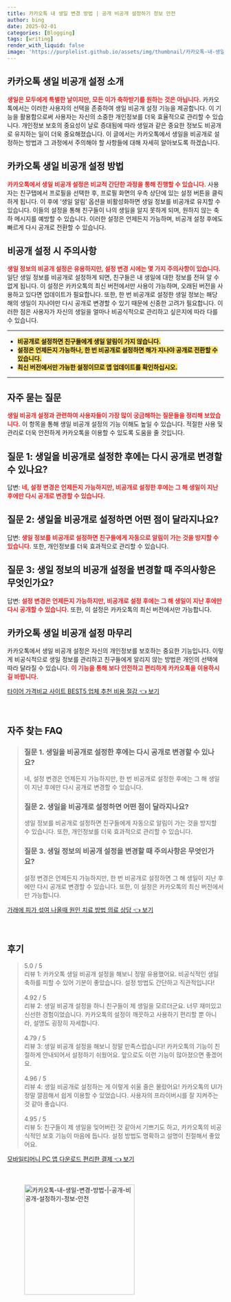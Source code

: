 ```yaml
---
title: 카카오톡 내 생일 변경 방법 | 공개 비공개 설정하기 정보 안전
author: bing
date: 2025-02-01
categories: [Blogging]
tags: [writing]
render_with_liquid: false
image: 'https://purplelist.github.io/assets/img/thumbnail/카카오톡-내-생일-변경-방법-|-공개-비공개-설정하기-정보-안전.webp'
---
```



<h2 id='카카오톡_생일_비공개_설정_소개'>카카오톡 생일 비공개 설정 소개</h2>

<p><b><span style="color: #ee2323;">생일은 모두에게 특별한 날이지만, 모든 이가 축하받기를 원하는 것은 아닙니다.</span></b> 카카오톡에서는 이러한 사용자의 선택을 존중하여 생일 비공개 설정 기능을 제공합니다. 이 기능을 활용함으로써 사용자는 자신의 소중한 개인정보를 더욱 효율적으로 관리할 수 있습니다. 개인정보 보호의 중요성이 날로 증대됨에 따라 생일과 같은 중요한 정보도 비공개로 유지하는 일이 더욱 중요해졌습니다. 이 글에서는 카카오톡에서 생일을 비공개로 설정하는 방법과 그 과정에서 주의해야 할 사항들에 대해 자세히 알아보도록 하겠습니다.</p>

<h2 id='카카오톡_생일_비공개_설정_방법'>카카오톡 생일 비공개 설정 방법</h2>

<p><b><span style="color: #ee2323;">카카오톡에서 생일 비공개 설정은 비교적 간단한 과정을 통해 진행할 수 있습니다.</span></b> 사용자는 친구탭에서 프로필을 선택한 후, 프로필 화면의 우측 상단에 있는 설정 버튼을 클릭하게 됩니다. 이 후에 ‘생일 알림’ 옵션을 비활성화하면 생일 정보를 비공개로 유지할 수 있습니다. 이들의 설정을 통해 친구들이 나의 생일을 알지 못하게 되며, 원하지 않는 축하 메시지를 예방할 수 있습니다. 이러한 설정은 언제든지 가능하며, 비공개 설정 후에도 빠르게 다시 공개로 전환할 수 있습니다.</p>

<h2 id='비공개_설정_시_주의사항'>비공개 설정 시 주의사항</h2>

<p><b><span style="color: #ee2323;">생일 정보의 비공개 설정은 유용하지만, 설정 변경 시에는 몇 가지 주의사항이 있습니다.</span></b> 일단 생일 정보를 비공개로 설정하게 되면, 친구들은 내 생일에 대한 정보를 전혀 알 수 없게 됩니다. 이 설정은 카카오톡의 최신 버전에서만 사용이 가능하며, 오래된 버전을 사용하고 있다면 업데이트가 필요합니다. 또한, 한 번 비공개로 설정한 생일 정보는 해당 해의 생일이 지나야만 다시 공개로 변경할 수 있기 때문에 신중한 고려가 필요합니다. 이러한 점은 사용자가 자신의 생일을 얼마나 비공식적으로 관리하고 싶은지에 따라 다를 수 있습니다.</p>

<hr />

<ul>
    <li><b><span style="background-color: #ffe066;">비공개로 설정하면 친구들에게 생일 알림이 가지 않습니다.</span></b></li>
    <li><b><span style="background-color: #ffe066;">설정은 언제든지 가능하나, 한 번 비공개로 설정하면 해가 지나야 공개로 전환할 수 있습니다.</span></b></li>
    <li><b><span style="background-color: #ffe066;">최신 버전에서만 가능한 설정이므로 앱 업데이트를 확인하십시오.</span></b></li>
</ul>

<hr />

<h2 id='자주_묻는_질문'>자주 묻는 질문</h2>

<p><b><span style="color: #ee2323;">생일 비공개 설정과 관련하여 사용자들이 가장 많이 궁금해하는 질문들을 정리해 보았습니다.</span></b> 이 항목을 통해 생일 비공개 설정의 기능 이해도 높일 수 있습니다. 적절한 사용 및 관리로 더욱 안전하게 카카오톡을 이용할 수 있도록 도움을 줄 것입니다.</p>

<h2 id='질문1'>질문 1: 생일을 비공개로 설정한 후에는 다시 공개로 변경할 수 있나요?</h2>

<p>답변: <b><span style="color: #ee2323;">네, 설정 변경은 언제든지 가능하지만, 비공개로 설정한 후에는 그 해 생일이 지난 후에만 다시 공개로 변경할 수 있습니다.</span></b></p>

<h2 id='질문2'>질문 2: 생일을 비공개로 설정하면 어떤 점이 달라지나요?</h2>

<p>답변: <b><span style="color: #ee2323;">생일 정보를 비공개로 설정하면 친구들에게 자동으로 알림이 가는 것을 방지할 수 있습니다.</span></b> 또한, 개인정보를 더욱 효과적으로 관리할 수 있습니다.</p>

<h2 id='질문3'>질문 3: 생일 정보의 비공개 설정을 변경할 때 주의사항은 무엇인가요?</h2>

<p>답변: <b><span style="color: #ee2323;">설정 변경은 언제든지 가능하지만, 비공개로 설정 후에는 그 해 생일이 지난 후에만 다시 공개할 수 있습니다.</span></b> 또한, 이 설정은 카카오톡의 최신 버전에서만 가능합니다.</p>

<h2 id='마무리'>카카오톡 생일 비공개 설정 마무리</h2>

<p>카카오톡에서 생일 비공개 설정은 자신의 개인정보를 보호하는 중요한 기능입니다. 이렇게 비공식적으로 생일 정보를 관리하고 친구들에게 알리지 않는 방법은 개인의 선택에 따라 달라질 수 있습니다. <b><span style="color: #ee2323;">이 기능을 통해 보다 안전하고 편리하게 카카오톡을 이용하시길 바랍니다.</span></b></p>


<p><a class="click-button" title="타이어 가격비교 사이트 BEST5 업체 추천 비용 절감" href="https://purplelist.github.io/posts/%ED%83%80%EC%9D%B4%EC%96%B4-%EA%B0%80%EA%B2%A9%EB%B9%84%EA%B5%90-%EC%82%AC%EC%9D%B4%ED%8A%B8-BEST5-%EC%97%85%EC%B2%B4-%EC%B6%94%EC%B2%9C-%EB%B9%84%EC%9A%A9-%EC%A0%88%EA%B0%90/" rel="dofollow">타이어 가격비교 사이트 BEST5 업체 추천 비용 절감 👈 보기</a></p><br>
<h2 id='자주_찾는_FAQ'>자주 찾는 FAQ</h2>
<div itemscope="" itemtype="https://schema.org/FAQPage"> 
<blockquote> 
<div itemscope="" itemprop="mainEntity" itemtype="https://schema.org/Question"> 
<h3 itemprop="name">질문 1. 생일을 비공개로 설정한 후에는 다시 공개로 변경할 수 있나요?</h3> 
<div itemscope="" itemprop="acceptedAnswer" itemtype="https://schema.org/Answer"> 
<span itemprop="text"> <p>네, 설정 변경은 언제든지 가능하지만, 한 번 비공개로 설정한 후에는 그 해 생일이 지난 후에만 다시 공개로 변경할 수 있습니다.</p> </span> 
</div> 
</div> 
<div itemscope="" itemprop="mainEntity" itemtype="https://schema.org/Question"> 
<h3 itemprop="name">질문 2. 생일을 비공개로 설정하면 어떤 점이 달라지나요?</h3> 
<div itemscope="" itemprop="acceptedAnswer" itemtype="https://schema.org/Answer"> 
<span itemprop="text"> <p>생일 정보를 비공개로 설정하면 친구들에게 자동으로 알림이 가는 것을 방지할 수 있습니다. 또한, 개인정보를 더욱 효과적으로 관리할 수 있습니다.</p> </span> 
</div> 
</div> 
<div itemscope="" itemprop="mainEntity" itemtype="https://schema.org/Question"> 
<h3 itemprop="name">질문 3. 생일 정보의 비공개 설정을 변경할 때 주의사항은 무엇인가요?</h3> 
<div itemscope="" itemprop="acceptedAnswer" itemtype="https://schema.org/Answer"> 
<span itemprop="text"> <p>설정 변경은 언제든지 가능하지만, 한 번 비공개로 설정하면 그 해 생일이 지난 후에만 다시 공개로 변경할 수 있습니다. 또한, 이 설정은 카카오톡의 최신 버전에서만 가능합니다.</p> </span> 
</div> 
</div> 
</blockquote> 
</div>
<p><a class="click-button" title="가래에 피가 섞여 나올때 원인 치료 방법 의료 상담" href="https://purplelist.github.io/posts/%EA%B0%80%EB%9E%98%EC%97%90-%ED%94%BC%EA%B0%80-%EC%84%9E%EC%97%AC-%EB%82%98%EC%98%AC%EB%95%8C-%EC%9B%90%EC%9D%B8-%EC%B9%98%EB%A3%8C-%EB%B0%A9%EB%B2%95-%EC%9D%98%EB%A3%8C-%EC%83%81%EB%8B%B4/" rel="dofollow">가래에 피가 섞여 나올때 원인 치료 방법 의료 상담 👈 보기</a></p><br>
<h2 id='후기'>후기</h2>
<div itemscope itemtype="https://schema.org/Product">
  <blockquote>
  <div itemprop="review" itemscope itemtype="https://schema.org/Review">
      <div itemprop="reviewRating" itemscope itemtype="https://schema.org/Rating"> <span itemprop="ratingValue">5.0</span> / <span itemprop="bestRating">5</span> </div>
      <span itemprop="reviewBody">리뷰 1: 카카오톡 생일 비공개 설정을 해보니 정말 유용했어요. 비공식적인 생일 축하를 피할 수 있어 기분이 좋았습니다. 설정 방법도 간단하고 직관적입니다!</span>
  </div>
  <br>
  <div itemprop="review" itemscope itemtype="https://schema.org/Review">
      <div itemprop="reviewRating" itemscope itemtype="https://schema.org/Rating"> <span itemprop="ratingValue">4.92</span> / <span itemprop="bestRating">5</span> </div>
      <span itemprop="reviewBody">리뷰 2: 생일 비공개 설정을 하니 친구들이 제 생일을 모르더군요. 너무 재미있고 신선한 경험이었습니다. 카카오톡의 설정이 깨끗하고 사용하기 편리할 뿐 아니라, 설명도 굉장히 자세합니다.</span>
  </div>
  <br>
  <div itemprop="review" itemscope itemtype="https://schema.org/Review">
      <div itemprop="reviewRating" itemscope itemtype="https://schema.org/Rating"> <span itemprop="ratingValue">4.79</span> / <span itemprop="bestRating">5</span> </div>
      <span itemprop="reviewBody">리뷰 3: 생일 비공개 설정을 해보니 정말 만족스럽습니다! 카카오톡의 기능이 친절하게 안내되어서 설정하기 쉬웠어요. 앞으로도 이런 기능이 많아졌으면 좋겠어요.</span>
  </div>
  <br>
  <div itemprop="review" itemscope itemtype="https://schema.org/Review">
      <div itemprop="reviewRating" itemscope itemtype="https://schema.org/Rating"> <span itemprop="ratingValue">4.96</span> / <span itemprop="bestRating">5</span> </div>
      <span itemprop="reviewBody">리뷰 4: 생일 비공개로 설정하는 게 이렇게 쉬울 줄은 몰랐어요! 카카오톡의 UI가 정말 깔끔해서 쉽게 이용할 수 있었습니다. 사용자의 프라이버시를 잘 지켜주는 것 같아 좋습니다.</span>
  </div>
  <br>
  <div itemprop="review" itemscope itemtype="https://schema.org/Review">
      <div itemprop="reviewRating" itemscope itemtype="https://schema.org/Rating"> <span itemprop="ratingValue">4.95</span> / <span itemprop="bestRating">5</span> </div>
      <span itemprop="reviewBody">리뷰 5: 친구들이 제 생일을 잊어버린 것 같아서 기쁘기도 하고, 카카오톡의 비공식적인 보호 기능이 마음에 듭니다. 설정 방법도 명확하고 설명이 친절해서 좋았어요.</span>
  </div>
  </blockquote>
</div>
<p><a class="click-button" title="모바일티머니 PC 앱 다운로드 편리한 결제" href="https://purplelist.github.io/posts/%EB%AA%A8%EB%B0%94%EC%9D%BC%ED%8B%B0%EB%A8%B8%EB%8B%88-PC-%EC%95%B1-%EB%8B%A4%EC%9A%B4%EB%A1%9C%EB%93%9C-%ED%8E%B8%EB%A6%AC%ED%95%9C-%EA%B2%B0%EC%A0%9C/" rel="dofollow">모바일티머니 PC 앱 다운로드 편리한 결제 👈 보기</a></p><br>
<figure class="image"><img src="https://purplelist.github.io/assets/img/thumbnail/카카오톡-내-생일-변경-방법-|-공개-비공개-설정하기-정보-안전.webp" alt="카카오톡-내-생일-변경-방법-|-공개-비공개-설정하기-정보-안전" width="256" height="256"></figure>